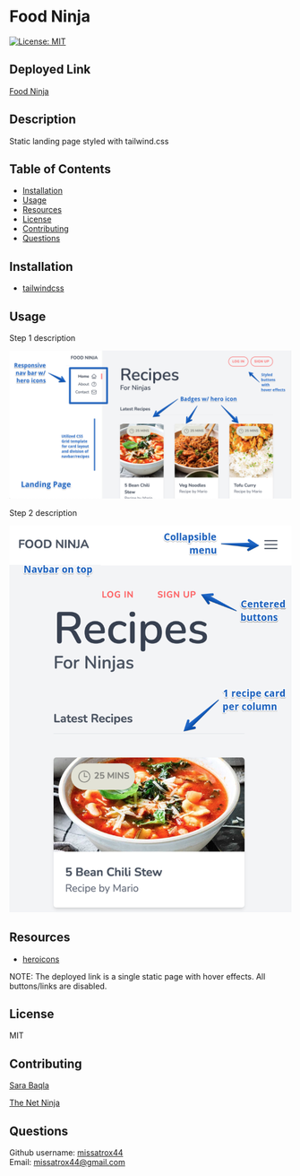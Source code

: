 # Food Ninja

[![License: MIT](https://img.shields.io/badge/License-MIT-yellow.svg)](https://opensource.org/licenses/MIT)

## Deployed Link
[Food Ninja](https://missatrox44.github.io/food-ninja/public/)

## Description
Static landing page styled with tailwind.css

## Table of Contents
- [Installation](#Installation)  
- [Usage](#Usage)
- [Resources](#resources)
- [License](#License)
- [Contributing](#contributing)
- [Questions](#Questions)

## Installation
- [tailwindcss](https://tailwindcss.com/)


## Usage
Step 1 description

![Step-1](./public/img/step-1.png)

Step 2 description

![Step-2](./public/img/step-2.png)


## Resources 
- [heroicons](https://heroicons.com/)



NOTE: The deployed link is a single static page with hover effects. All buttons/links are disabled.

## License
MIT

## Contributing
[Sara Baqla](https://github.com/missatrox44) 

[The Net Ninja](https://netninja.dev/)

## Questions
Github username: [missatrox44](https://github.com/missatrox44) <br>
Email: missatrox44@gmail.com
